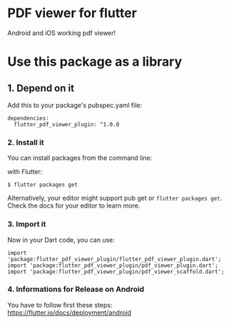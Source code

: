 # PDF viewer for flutter

Android and iOS working pdf viewer!

# Use this package as a library

## 1. Depend on it

Add this to your package's pubspec.yaml file:

```
dependencies:
  flutter_pdf_viewer_plugin: ^1.0.0
```


### 2. Install it

You can install packages from the command line:

with Flutter:

```
$ flutter packages get
```

Alternatively, your editor might support pub get or ```flutter packages get```. Check the docs for your editor to learn more.


### 3. Import it

Now in your Dart code, you can use:

```
import 'package:flutter_pdf_viewer_plugin/flutter_pdf_viewer_plugin.dart';
import 'package:flutter_pdf_viewer_plugin/pdf_viewer_plugin.dart';
import 'package:flutter_pdf_viewer_plugin/pdf_viewer_scaffold.dart';
```

### 4. Informations for Release on Android

You have to follow first these steps: https://flutter.io/docs/deployment/android
